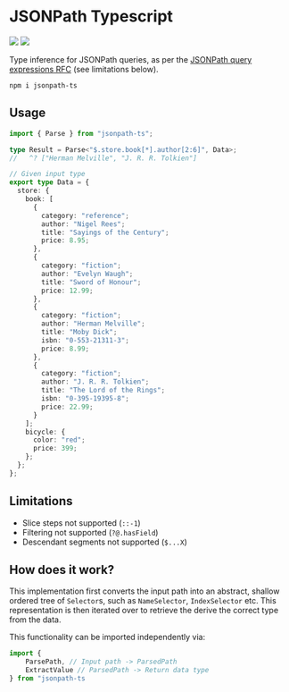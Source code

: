 # JSONPath Typescript

![](https://img.shields.io/npm/v/jsonpath-ts)
![](https://img.shields.io/bundlejs/size/jsonpath-ts)

Type inference for JSONPath queries, as per the [JSONPath query expressions RFC](https://www.rfc-editor.org/rfc/rfc9535.txt) (see limitations below).

```
npm i jsonpath-ts
```

## Usage

```ts
import { Parse } from "jsonpath-ts";

type Result = Parse<"$.store.book[*].author[2:6]", Data>;
//	 ^? ["Herman Melville", "J. R. R. Tolkien"]

// Given input type
export type Data = {
  store: {
    book: [
      {
        category: "reference";
        author: "Nigel Rees";
        title: "Sayings of the Century";
        price: 8.95;
      },
      {
        category: "fiction";
        author: "Evelyn Waugh";
        title: "Sword of Honour";
        price: 12.99;
      },
      {
        category: "fiction";
        author: "Herman Melville";
        title: "Moby Dick";
        isbn: "0-553-21311-3";
        price: 8.99;
      },
      {
        category: "fiction";
        author: "J. R. R. Tolkien";
        title: "The Lord of the Rings";
        isbn: "0-395-19395-8";
        price: 22.99;
      }
    ];
    bicycle: {
      color: "red";
      price: 399;
    };
  };
};
```

## Limitations

- Slice steps not supported (`::-1`)
- Filtering not supported (`?@.hasField`)
- Descendant segments not supported (`$...X`)

## How does it work?

This implementation first converts the input path into an abstract, shallow ordered tree of `Selector`s, such as `NameSelector`, `IndexSelector` etc. This representation is then iterated over to retrieve the derive the correct type from the data.

This functionality can be imported independently via:

```ts
import {
	ParsePath, // Input path -> ParsedPath
	ExtractValue // ParsedPath -> Return data type
} from "jsonpath-ts
```
